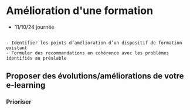 # Amélioration d'une formation

- 11/10/24 journée

```{admonition} Objectif(s) pédagogique(s)

- Identifier les points d’amélioration d’un dispositif de formation existant
- Formuler des recommandations en cohérence avec les problèmes identifiés au préalable

```


## Proposer des évolutions/améliorations de votre e-learning




### Prioriser 